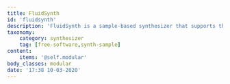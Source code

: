 ```yaml
---
title: FluidSynth
id: 'fluidsynth'
description: 'FluidSynth is a sample-based synthesizer that supports the SoundFont-2 (SF2) file format.'
taxonomy:
    category: synthesizer
    tag: [free-software,synth-sample]
content:
    items: '@self.modular'
body_classes: modular
date: '17:38 10-03-2020'
---
```


